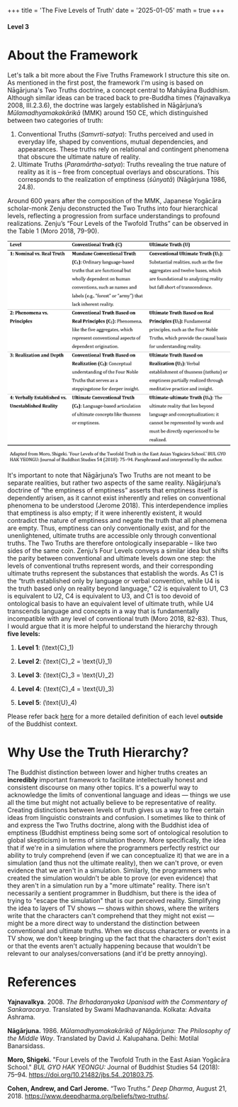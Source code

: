 +++
title = 'The Five Levels of Truth'
date = '2025-01-05'
math = true
+++
#### Level 3

# About the Framework
Let's talk a bit more about the Five Truths Framework I structure this site on. As mentioned in the first post, the framework I'm using is based on Nāgārjuna's Two Truths doctrine, a concept central to Mahāyāna  Buddhism. Although similar ideas can be traced back to pre-Buddha times (Yajnavalkya 2008, III.2.3.6), the doctrine was largely established in Nāgārjuna’s *Mūlamadhyamakakārikā* (MMK) around 150 CE, which distinguished between two categories of truth:
1.	Conventional Truths (*Samvrti-satya*): Truths perceived and used in everyday life, shaped by conventions, mutual dependencies, and appearances. These truths rely on relational and contingent phenomena that obscure the ultimate nature of reality.
2.	Ultimate Truths (*Paramārtha-satya*): Truths revealing the true nature of reality as it is – free from conceptual overlays and obscurations. This corresponds to the realization of emptiness (*śūnyatā*) (Nāgārjuna 1986, 24.8).

Around 600 years after the composition of the MMK, Japanese Yogācāra scholar-monk Zenju deconstructed the Two Truths into four hierarchical levels, reflecting a progression from surface understandings to profound realizations. Zenju’s “Four Levels of the Twofold Truths” can be observed in the Table 1 (Moro 2018, 79-90).

![Image alt](images/four_levels_of_truth.png)

It's important to note that Nāgārjuna’s Two Truths are not meant to be separate realities, but rather two aspects of the same reality. Nāgārjuna’s doctrine of “the emptiness of emptiness” asserts that emptiness itself is dependently arisen, as it cannot exist inherently and relies on conventional phenomena to be understood (Jerome 2018). This interdependence implies that emptiness is also empty; if it were inherently existent, it would contradict the nature of emptiness and negate the truth that all phenomena are empty. Thus, emptiness can only conventionally exist, and for the unenlightened, ultimate truths are accessible only through conventional truths. The Two Truths are therefore ontologically inseparable – like two sides of the same coin. Zenju’s Four Levels conveys a similar idea but shifts the parity between conventional and ultimate levels down one step: the levels of conventional truths represent words, and their corresponding ultimate truths represent the substances that establish the words. As C1 is the “truth established only by language or verbal convention, while U4 is the truth based only on reality beyond language,” C2 is equivalent to U1, C3 is equivalent to U2, C4 is equivalent to U3, and C1 is too devoid of ontological basis to have an equivalent level of ultimate truth, while U4 transcends language and concepts in a way that is fundamentally incompatible with any level of conventional truth (Moro 2018, 82-83). Thus, I would argue that it is more helpful to understand the hierarchy through **five levels:**

1. **Level 1**: \(\text{C}_1\)

2. **Level 2**: \(\text{C}_2 = \text{U}_1\)
3. **Level 3**: \(\text{C}_3 = \text{U}_2\)
4. **Level 4**: \(\text{C}_4 = \text{U}_3\)
5. **Level 5**: \(\text{U}_4\)

Please refer back [here](https://maliknyc.github.io/karmagambler.github.io/posts/test-post/) for a more detailed definition of each level **outside** of the Buddhist context.

# Why Use the Truth Hierarchy?
The Buddhist distinction between lower and higher truths creates an **incredibly** important framework to facilitate intellectually honest and consistent discourse on many other topics. It's a powerful way to acknowledge the limits of conventional language and ideas &mdash; things we use all the time but might not actually believe to be representative of reality. Creating distinctions between levels of truth gives us a way to free certain ideas from linguistic constraints and confusion. I sometimes like to think of and express the Two Truths doctrine, along with the Buddhist idea of emptiness (Buddhist emptiness being some sort of ontological resolution to global skepticism) in terms of simulation theory. More specifically, the idea that if we're in a simulation where the programmers perfectly restrict our ability to truly comprehend (even if we can conceptualize it) that we are in a simulation (and thus not the ultimate reality), then we can't prove, or even evidence that we aren't in a simulation. Similarly, the programmers who created the simulation wouldn't be able to prove (or even evidence) that they aren't in a simulation run by a "more ultimate" reality. There isn't necessarily a sentient programmer in Buddhism, but there is the idea of trying to "escape the simulation" that is our perceived reality. Simplifying the idea to layers of TV shows &mdash; shows within shows, where the writers write that the characters can't comprehend that they might not exist &mdash; might be a more direct way to understand the distinction between conventional and ultimate truths. When we discuss characters or events in a TV show, we don't keep bringing up the fact that the characters don't exist or that the events aren't actually happening because that wouldn't be relevant to our analyses/conversations (and it'd be pretty annoying).

# References
**Yajnavalkya**. 2008. *The Brhadaranyaka Upanisad with the Commentary of Sankaracarya*. Translated by Swami Madhavananda. Kolkata: Advaita Ashrama.

**Nāgārjuna.** 1986. *Mūlamadhyamakakārikā of Nāgārjuna: The Philosophy of the Middle Way*. Translated by David J. Kalupahana. Delhi: Motilal Banarsidass.

**Moro, Shigeki.** "Four Levels of the Twofold Truth in the East Asian Yogācāra School." *BUL GYO HAK YEONGU:* Journal of Buddhist Studies 54 (2018): 75–94. https://doi.org/10.21482/jbs.54..201803.75.

**Cohen, Andrew, and Carl Jerome.** “Two Truths.” *Deep Dharma*, August 21, 2018. https://www.deepdharma.org/beliefs/two-truths/.